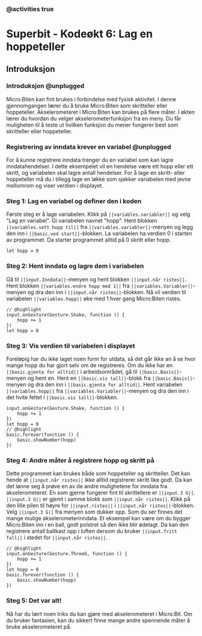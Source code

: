 ### @activities true

# Superbit - Kodeøkt 6: Lag en hoppeteller 
## Introduksjon
### Introduksjon @unplugged

Micro:Biten kan fint brukes i forbindelse med fysisk aktivitet.
I denne gjennomgangen lærer du å bruke Micro:Biten som skritteller eller hoppeteller.
Akselerometeret i Micro:Biten kan brukes på flere måter.
I økten lærer du hvordan du velger akselerometerfunksjon fra en meny.
Du får muligheten til å teste ut hvilken funksjon du mener fungerer best som skritteller eller hoppeteller.

### Registrering av inndata krever en variabel @unplugged

For å kunne registrere inndata trenger du en variabel som kan lagre inndatahendelser.
I dette eksempelet vil en hendelse være ett hopp eller ett skritt, og variabelen skal lagre antall hendelser.
For å lage en skritt- eller hoppeteller må du i tillegg lage en løkke som sjekker variabelen med jevne mellomrom og viser verdien i displayet.

### Steg 1: Lag en variabel og definer den i koden

Første steg er å lage variabelen.
Klikk på ``||variables.variabler||`` og velg "Lag en variabel". Gi variabelen navnet "hopp".
Hent blokken ``||variables.sett hopp til||`` fra ``||variables.variabler||``-menyen og legg den inn i ``||basic.ved start||``-blokken.
La variabelen ha verdien 0 i starten av programmet.
Da starter programmet alltid på 0 skritt eller hopp.

```blocks
let hopp = 0
```

### Steg 2: Hent inndata og lagre dem i variabelen

Gå til ``||input.Inndata||``-menyen og hent blokken ``||input.når ristes||``.
Hent blokken ``||variables.endre hopp med 1||`` fra ``||variables.Variabler||``-menyen og dra den inn i ``||input.når ristes||``-blokken.
Nå vil verdien til variabelen ``||variables.hopp||`` øke med 1 hver gang Micro:Biten ristes.

```blocks
// @highlight
input.onGesture(Gesture.Shake, function () {
    hopp += 1
})
let hopp = 0
```

### Steg 3: Vis verdien til variabelen i displayet

Foreløpig har du ikke laget noen form for utdata, så det går ikke an å se hvor mange hopp du har gjort selv om de registreres.
Om du ikke har en ``||basic.gjenta for alltid||`` i arbeidsområdet, gå til ``||basic.Basis||``-menyen og hent en.
Hent en ``||basic.vis tall||``-blokk fra ``||basic.Basis||``-menyen og dra den inn i ``||basic.gjenta for alltid||``.
Hent variabelen ``||variables.hopp||`` fra ``||variables.Variabler||``-menyen og dra den inn i det hvite feltet i ``||basic.vis tall||``-blokken.

```blocks
input.onGesture(Gesture.Shake, function () {
    hopp += 1
})
let hopp = 0
// @highlight
basic.forever(function () {
    basic.showNumber(hopp)
})
```

### Steg 4: Andre måter å registrere hopp og skritt på

Dette programmet kan brukes både som hoppeteller og skritteller.
Det kan hende at ``||input.når ristes||`` ikke alltid registrerer skritt like godt.
Da kan det lønne seg å prøve en av de andre mulighetene for inndata fra akselerometeret.
En som gjerne fungerer fint til skrittellere er ``||input.3 G||``.
``||input.3 G||`` er gjemt i samme blokk som ``||input.når ristes||``.
Klikk på den lille pilen til høyre for ``||input.ristes||`` i ``||input.når ristes||``-blokken.
Velg ``||input.3 G||`` fra menyen som dukker opp.
Som du ser finnes det mange mulige akselerometerinndata.
Et eksempel kan være om du bygger Micro:Biten inn i en ball, godt polstret så den ikke blir ødelagt.
Da kan den registrere antall ballkast opp i luften dersom du bruker ``||input.fritt fall||`` i stedet for ``||input.når ristes||``.

```blocks
// @highlight
input.onGesture(Gesture.ThreeG, function () {
    hopp += 1
})
let hopp = 0
basic.forever(function () {
    basic.showNumber(hopp)
})
```

### Steg 5: Det var alt!

Nå har du lært noen triks du kan gjøre med akselerometeret i Micro:Bit.
Om du bruker fantasien, kan du sikkert finne mange andre spennende måter å bruke akselerometeret på.

<script src="https://makecode.com/gh-pages-embed.js"></script><script>makeCodeRender("{{ site.makecode.home_url }}", "{{ site.github.owner_name }}/{{ site.github.repository_name }}");</script>
